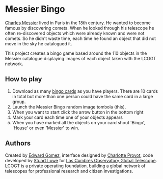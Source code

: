 Messier Bingo
=============

[Charles Messier](https://en.wikipedia.org/wiki/Charles_Messier) lived in Paris in the 18th century. He wanted to become famous by discovering comets. When he looked through his telescope he often re-discovered objects which were already known and were not comets. So he didn't waste time, each time he found an object that did not move in the sky he catalogued it.

This project creates a bingo game based around the 110 objects in the Messier catalogue displaying images of each object taken with the LCOGT network.

How to play
-----------
 1. Download as many [bingo cards](http://lcogt.net/education/messierbingo) as you have players. There are 10 cards in total but more than one person could have the same card in a large group.
 1. Launch the Messier Bingo random image tombola (this).
 1. When you want to start click the arrow button in the bottom right 
 1. Mark your card each time one of your objects appears
 1. When you have marked all the objects on your card shout 'Bingo', 'House' or even 'Messier' to win.

Authors
-------
Created by [Edward Gomez](http://gomez.me.uk), interface designed by [Charlotte Provot](http://www.charlotteprovot.com/), code developed by [Stuart Lowe](http://strudel.org.uk) for [Las Cumbres Observatory Global Telescope](http://lcogt.net/). LCOGT is a private operating foundation, building a global network of telescopes for professional research and citizen investigations.
